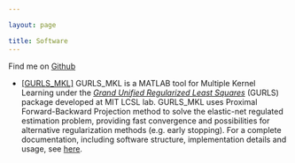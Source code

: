 ```yaml
---

layout: page

title: Software
---
```


Find me on [Github](http://github.com/jereliu)

-	[[GURLS_MKL]](https://github.com/jereliu/GURLS/tree/master/gurls) GURLS_MKL is a MATLAB tool for Multiple Kernel Learning under the [*Grand Unified Regularized Least Squares*](http://lcsl.mit.edu/#/downloads/gurls) (GURLS) package developed at MIT LCSL lab. GURLS_MKL uses Proximal Forward-Backward Projection method to solve the elastic-net regulated estimation problem, providing fast convergence and possibilities for alternative regularization methods (e.g. early stopping). For a complete documentation, including software structure, implementation details and usage, see [here](/download/code/GURLS_MKL.pdf).
